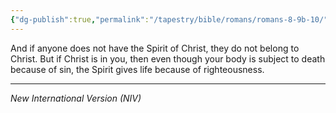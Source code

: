 ```yaml
---
{"dg-publish":true,"permalink":"/tapestry/bible/romans/romans-8-9b-10/","title":"Romans 8:9b-10","tags":["bible-verse","bible-verse"],"dgHomeLink":true,"dgShowLocalGraph":true,"dgEnableSearch":true}
---
```


And if anyone does not have the Spirit of Christ, they do not belong to Christ. But if Christ is in you, then even though your body is subject to death because of sin, the Spirit gives life because of righteousness.

---
*New International Version (NIV)*